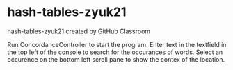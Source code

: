 # hash-tables-zyuk21
hash-tables-zyuk21 created by GitHub Classroom

Run ConcordanceController to start the program. Enter text in the textfield in the top left of the console to search for
the occurances of words. Select an occurence on the bottom left scroll pane to show the contex of the location.
